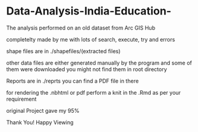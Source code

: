 # Data-Analysis-India-Education-
The analysis performed on an old dataset from Arc GIS Hub


completelty made by me with lots of search, execute, try and errors

shape files are in ./shapefiles/(extracted files)

other data files are either generated manually by the program  and some of them were downloaded you might not find them in root directory

Reports are in ./reprts you can find a PDF file in there

for rendering the .nbhtml or pdf perform a knit in the .Rmd as per your requirement

original Project gave my 95%

Thank You! Happy Viewing
